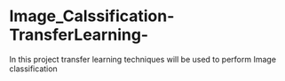 # Image_Calssification-TransferLearning-
In this project transfer learning techniques will be used to perform Image classification 
